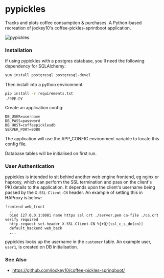 pypickles
=========

Tracks and plots coffee consumption & purchases. A Python-based recreation of
jockey10's coffee-pickles-sprintboot application.

![pypickles](http://i.imgur.com/b3Euv2T.png)

### Installation ###

If using pypickles with a postgres database, you'll need the following dependency for SQLAlchemy:

```bash
yum install postgresql postgresql-devel
```

Then install into a python environment:
```bash
pip install -r requirements.txt
./app.py
```

Create an application config:

```
DB_USER=username
DB_PASS=password
DB_HOST=coffeepicklesdb
SERVER_PORT=8080
```

The application will use the APP_CONFIG environment variable to locate this config file.

Database tables will be initialised on first run.

### User Authentication ###

pypickles is intended to sit behind another web engine frontend, eg nginx or haproxy,
which can perform the SSL termination and pass on the client's PKI details to the application.
It depends upon the client's username being passed by the `X-SSL-Client-CN` header. An example
of setting this in HAProxy is below:

```
frontend web_front
  ...
  bind 127.0.0.1:8081 name https ssl crt ./server.pem ca-file ./ca.crt verify required
  http-request set-header X-SSL-Client-CN %{+Q}[ssl_c_s_dn(cn)]
  default_backend web_back
  ...

```

pypickles looks up the username in the `customer` table. An example user, `user1`, is created on
DB initialisation.

### See Also ###

* https://github.com/jockey10/coffee-pickles-springboot/
